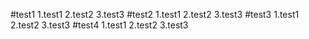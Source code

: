 #test1
1.test1
2.test2
3.test3
#test2
1.test1
2.test2
3.test3
#test3
1.test1
2.test2
3.test3
#test4
1.test1
2.test2
3.test3